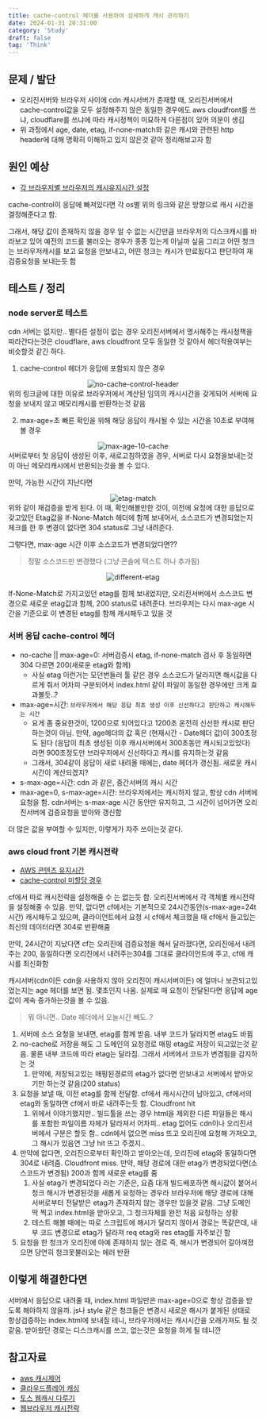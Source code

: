 ```yaml
---
title: cache-control 헤더를 사용하여 섬세하게 캐시 관리하기
date: 2024-01-31 20:31:00
category: 'Study'
draft: false
tag: 'Think'
---
```


## 문제 / 발단

- 오리진서버와 브라우저 사이에 cdn 캐시서버가 존재할 때, 오리진서버에서 cache-control값을 모두 설정해주지 않은 동일한 경우에도 aws cloudfront를 쓰냐, cloudflare를 쓰냐에 따라 캐시정첵이 미묘하게 다른점이 있어 의문이 생김
- 위 과정에서 age, date, etag, if-none-match와 같은 캐시와 관련된 http header에 대해 명확히 이해하고 있지 않은것 같아 정리해보고자 함

## 원인 예상

- [각 브라우저별 브라우저의 캐시유지시간 설정](https://medium.com/a-day-of-a-programmer/cache-control-expires%EB%A5%BC-%EB%B9%A0%EB%9C%A8%EB%A6%AC%EB%A9%B4-%EB%B8%8C%EB%9D%BC%EC%9A%B0%EC%A0%80%EC%97%90%EC%84%9C-%EB%AC%B4%EC%8A%A8-%EC%9D%BC%EC%9D%B4-%EC%9D%BC%EC%96%B4%EB%82%A0%EA%B9%8C%EC%9A%94-756158e22f2d)

cache-control이 응답에 빠져있다면 각 os별 위의 링크와 같은 방향으로 캐시 시간을 결정해준다고 함.

그래서, 해당 값이 존재하지 않을 경우 알 수 없는 시간만큼 브라우저의 디스크캐시를 바라보고 있어 예전의 코드를 불러오는 경우가 종종 있는게 아닐까 싶음
그리고 어떤 청크는 브라우저캐시를 보고 요청을 안보내고, 어떤 청크는 캐시가 만료됬다고 판단하여 재검증요청을 보내는듯 함

## 테스트 / 정리

### node server로 테스트

cdn 서버는 없지만.. 별다른 설정이 없는 경우 오리진서버에서 명시해주는 캐시정책을 따라간다는것은 cloudflare, aws cloudfront 모두 동일한 것 같아서 헤더적용여부는 비슷할것 같긴 하다.

1. cache-control 헤더가 응답에 포함되지 않은 경우
<div style="margin : 0 auto; text-align : center">
  <img src="/img/2024/01/31/no-cache-control-header.png?raw=true" alt="no-cache-control-header">
</div>
위의 링크글에 대한 이유로 브라우저에서 계산된 임의의 캐시시간을 갖게되어 서버에 요청을 보내지 않고 메모리캐시를 반환하는것 같음

2. max-age=초
빠른 확인을 위해 해당 응답이 캐시될 수 있는 시간을 10초로 부여해볼 경우
<div style="margin : 0 auto; text-align : center">
  <img src="/img/2024/01/31/max-age-10-cache.png?raw=true" alt="max-age-10-cache">
</div>
서버로부터 첫 응답이 생성된 이후, 새로고침하였을 경우, 서버로 다시 요청을보내는것이 아닌 메모리캐시에서 반환되는것을 볼 수 있다.

만약, 가능한 시간이 지난다면

<div style="margin : 0 auto; text-align : center">
  <img src="/img/2024/01/31/etag-match.png?raw=true" alt="etag-match">
</div>
위와 같이 재검증을 받게 된다.
이 때, 확인해볼만한 것이, 이전에 요청에 대한 응답으로 갖고있던 Etag값을 If-None-Match 헤더에 함께 보내어서, 소스코드가 변경되었는지 체크를 한 후 변경이 없다면 304 status로 그냥 내려준다.

그렇다면, max-age 시간 이후 소스코드가 변경되었다면??

> 정말 소스코드만 변경했다 (그냥 콘솔에 텍스트 하나 추가됨)

<div style="margin : 0 auto; text-align : center">
  <img src="/img/2024/01/31/different-etag.png?raw=true" alt="different-etag">
</div>

If-None-Match로 가지고있던 etag를 함께 보내었지만, 오리진서버에서 소스코드 변경으로 새로운 etag값과 함께, 200 status로 내려준다.
브라우저는 다시 max-age 시간을 기준으로 이 변경된 etag를 함께 캐시해두고 있을 것

### 서버 응답 cache-control 헤더

- no-cache || max-age=0: 서버검증시 etag, if-none-match 검사 후 동일하면 304 다르면 200(새로운 etag와 함께)
  - 사실 etag 이런거는 모던번들러 툴 같은 경우 소스코드가 달라지면 해시값을 다르게 줘서 어차피 구분되어서 index.html 같이 파일이 동일한 경우에만 크게 효과볼듯..?
- max-age=시간: `브라우저에서 해당 응답 최초 생성 이후 신선하다고 판단하고 캐시해두는 시간`
  - 요게 좀 중요한것이, 1200으로 되어있다고 1200초 온전히 신선한 캐시로 판단하는것이 아님. 만약, age헤더의 값 혹은 (현재시간 - Date헤더 값)이 300초정도 된다 (응답이 최초 생성된 이후 캐시서버에서 300초동안 캐시되고있었다) 라면 900초정도만 브라우저에서 신선하다고 캐시를 유지하는것 같음
  - 그래서, 304같이 응답이 새로 내려올 때에는, date 헤더가 갱신됨. 새로운 캐시시간이 계산되겠지?
- s-max-age=시간: cdn 과 같은, 중간서버의 캐시 시간
- max-age=0, s-max-age=시간: 브라우저에서는 캐시하지 않고, 항상 cdn 서버에 요청을 함. cdn서버는 s-max-age 시간 동안만 유지하고, 그 시간이 넘어가면 오리진서버에 검증요청을 받아와 갱신함

더 많은 값을 부여할 수 있지만, 이렇게가 자주 쓰이는것 같다.

### aws cloud front 기본 캐시전략

- [AWS 콘텐츠 유지시간](https://docs.aws.amazon.com/ko_kr/AmazonCloudFront/latest/DeveloperGuide/Expiration.html)
- [cache-control 미할당 경우](https://docs.aws.amazon.com/AmazonCloudFront/latest/DeveloperGuide/Expiration.html#ExpirationDownloadDist)

cf에서 따로 캐시전략을 설정해줄 수 는 없는듯 함. 오리진서버에서 각 객체별 캐시전략을 설정해줄 수 있음. 만약, 없다면 cf에서는 기본적으로 24시간동안(s-max-age=24t시간) 캐시해두고 있으며, 클라이언트에서 요청 시 cf에서 체크했을 때 cf에서 들고있는 최신의 데이터라면 304로 반환해줌

만약, 24시간이 지났다면 cf는 오리진에 검증요청을 해서 달라졌다면, 오리진에서 내려주는 200, 동일하다면 오리진에서 내려주는304를 그대로 클라이언트에 주고, cf에 캐시를 최신화함

캐시서버(cdn이든 cdn을 사용하지 않아 오리진이 캐시서버이든) 에 얼마나 보관되고있었는지는 age 헤더를 보면 됨. 몇초인지 나옴. 실제로 매 요청이 전달된다면 응답에 age값이 계속 증가하는것을 볼 수 있음.

> 뭐 아니면.. Date 헤더에서 오늘시간 빼도..?

1. 서버에 소스 요청을 보내면, etag를 함께 받음. 내부 코드가 달라지면 etag도 바뀜
2. no-cache로 저장을 해도 그 도메인의 요청경로 매핑 etag로 저장이 되고있는것 같음. 물론 내부 코드에 따라 etag는 달라짐. 그래서 서버에서 코드가 변경됨을 감지하는 것
   1. 만약에, 저장되고있는 매핑된경로의 etag가 없다면 안보내고 서버에서 받아오기만 하는것 같음(200 status)
3. 요청을 보낼 때, 이전 etag를 함께 전달함. cf에서 캐시시간이 남아있고, cf에서의 etag와 동일하면 cf에서 바로 내려주는듯 함. Cloudfront hit
   1. 위에서 이야기했지만.. 빌드툴을 쓰는 경우 html을 제외한 다른 파일들은 해시를 포함한 파일이름 자체가 달라져서 어차피.. etag 없어도 cdn이나 오리진서버에서 구분은 할듯 함.. cdn에서 없으면 miss 뜨고 오리진에 요청해 가져오고, 그 해시가 있음연 그냥 hit 뜨고 주겠지..
4. 만약에 없다면, 오리진으로부터 확인하고 받아오는데, 오리진에 etag와 동일하다면 304로 내려줌. Cloudfront miss. 만약, 해당 경로에 대한 etag가 변경되었다면(소스코드가 변경됨) 200과 함께 새로운 etag를 줌
   1. 사실 etag가 변경되었다 라는 기준은, 요즘 대개 빌드배포하면 해시값이 붙어서 청크 해시가 변경된것을 새롭게 요청하는 경우라 브라우저에 해당 경로에 대해 서버로부터 전달받은 etag가 존재하지 않는 경우만 있을것 같음. 그냥 도메인 딱 찍고 index.html을 받아오고, 그 청크자체를 완전 처음 요청하는 상황
   2. 테스트 해볼 때에는 따로 스크립트에 해시가 달리지 않아서 경로는 똑같은데, 내부 코드 변경으로 etag가 달라져 req etag와 res etag를 자주보긴 함
5. 요청을 한 청크가 오리진에 아예 존재하지 않는 경로 즉, 해시가 변경되어 갈아껴졌으면 당연히 청크못불러오는 에러 반환

## 이렇게 해결한다면

서버에서 응답으로 내려줄 때, index.html 파일만은 max-age=0으로 항상 검증을 받도록 해야하지 않을까. js나 style 같은 청크들은 변경시 새로운 해시가 붙게된 상태로 항상검증하는 index.html에 보내질 테니, 브라우저에서는 캐시시간을 오래가져도 될 것 같음. 받아왔던 경로는 디스크캐시를 쓰고, 없는것은 요청을 하게 될 테니깐

## 참고자료

- [aws 캐시제어](https://jinminkim-50502.medium.com/s3-%EC%BA%90%EC%8B%9C-%EC%A0%9C%EC%96%B4-282d5cceec36)
- [클라우드플레어 캐싱](https://f-dever-error-log.tistory.com/m/64)
- [토스 웹캐시 다루기](https://toss.tech/article/smart-web-service-cache)
- [웹브라우저 캐시전략](https://inpa.tistory.com/entry/HTTP-%F0%9F%8C%90-%EC%9B%B9-%EB%B8%8C%EB%9D%BC%EC%9A%B0%EC%A0%80%EC%9D%98-%EC%BA%90%EC%8B%9C-%EC%A0%84%EB%9E%B5-Cache-Headers-%EB%8B%A4%EB%A3%A8%EA%B8%B0)
